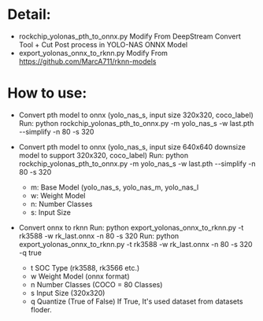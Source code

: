 # Detail:
  - rockchip_yolonas_pth_to_onnx.py
    Modify From DeepStream Convert Tool + Cut Post process in YOLO-NAS ONNX Model
  - export_yolonas_onnx_to_rknn.py
    Modify From https://github.com/MarcA711/rknn-models
  
# How to use:
- Convert pth model to onnx (yolo_nas_s, input size 320x320, coco_label)
  Run:  python rockchip_yolonas_pth_to_onnx.py -m yolo_nas_s -w last.pth  --simplify -n 80 -s 320
- Convert pth model to onnx (yolo_nas_s, input size 640x640 downsize model to support 320x320, coco_label)
  Run:  python rockchip_yolonas_pth_to_onnx.py -m yolo_nas_s -w last.pth  --simplify -n 80 -s 320

  - m: Base Model (yolo_nas_s, yolo_nas_m, yolo_nas_l
  - w: Weight Model
  - n: Number Classes
  - s: Input Size

- Convert onnx to rknn
  Run: python export_yolonas_onnx_to_rknn.py -t rk3588 -w rk_last.onnx -n 80 -s 320
  Run: python export_yolonas_onnx_to_rknn.py -t rk3588 -w rk_last.onnx -n 80 -s 320 -q true

  - t SOC Type (rk3588, rk3566 etc.)
  - w Weight Model (onnx format)
  - n Number Classes (COCO = 80 Classes)
  - s Input Size (320x320)
  - q Quantize (True of False) If True, It's used dataset from datasets floder.
